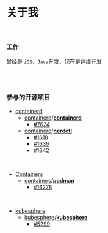 # 

# 关于我

<br>

### 工作

曾经是 `iOS`、`Java`开发，现在是运维开发

<br>

<br>

### 参与的开源项目

- [containerd](https://github.com/containerd)
  - [containerd](https://github.com/containerd)/**[containerd](https://github.com/containerd/containerd)**
    - [#7624](https://github.com/containerd/containerd/pull/7624)
  - [containerd](https://github.com/containerd)/**[nerdctl](https://github.com/containerd/nerdctl)**
    - [#1618](https://github.com/containerd/nerdctl/pull/1618)
    - [#1636](https://github.com/containerd/nerdctl/pull/1636)
    - [#1642](https://github.com/containerd/nerdctl/pull/1642)

<br>

- [Containers](https://github.com/containers)
  - [containers](https://github.com/containers)/**[podman](https://github.com/containers/podman)**
    - [#16278](https://github.com/containers/podman/pull/16278)

<br>

- [kubesphere](https://github.com/kubesphere)
  - [kubesphere](https://github.com/kubesphere)/**[kubesphere](https://github.com/kubesphere/kubesphere)**
    - [#5299](https://github.com/kubesphere/kubesphere/pull/5299)
